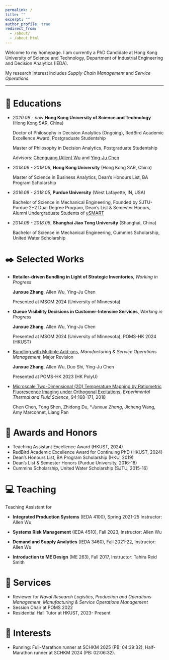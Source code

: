 ```yaml
---
permalink: /
title: ""
excerpt: ""
author_profile: true
redirect_from: 
  - /about/
  - /about.html
---
```


<!--{% if site.google_scholar_stats_use_cdn %}
{% assign gsDataBaseUrl = "https://cdn.jsdelivr.net/gh/" | append: site.repository | append: "@" %}
{% else %}
{% assign gsDataBaseUrl = "https://raw.githubusercontent.com/" | append: site.repository | append: "/" %}
{% endif %}
{% assign url = gsDataBaseUrl | append: "google-scholar-stats/gs_data_shieldsio.json" %}-->

<span class='anchor' id='about-me'></span>

Welcome to my homepage. I am currently a PhD Candidate at Hong Kong University of Science and Technology, Department of Industrial Engineering and Decision Analytics (IEDA).

My research interest includes *Supply Chain Management* and *Service Operations*.

****
<!-- My research interest includes neural machine translation and computer vision. I have published more than 100 papers at the top international AI conferences with total <a href='https://scholar.google.com/citations?user=DhtAFkwAAAAJ'>google scholar citations <strong><span id='total_cit'>260000+</span></strong></a> (You can also use google scholar badge <a href='https://scholar.google.com/citations?user=DhtAFkwAAAAJ'><img src="https://img.shields.io/endpoint?url={{ url | url_encode }}&logo=Google%20Scholar&labelColor=f6f6f6&color=9cf&style=flat&label=citations"></a>). -->

# 📖 Educations
- *2020.09 - now*,**Hong Kong University of Science and Technology** (Hong Kong SAR, China)

  Doctor of Philosophy in Decision Analytics (Ongoing), RedBird Academic Excellence Award, Postgraduate Studentship

  Master of Philosophy in Decision Analytics, Postgraduate Studentship

  Advisors: [Chenguang (Allen) Wu](https://allenwu.people.ust.hk/) and [Ying-Ju Chen](https://imchen.people.ust.hk/)

- *2018.09 - 2019.06*, **Hong Kong University** (Hong Kong SAR, China)
  
  Master of Science in Business Analytics, Dean’s Honours List, BA Program Scholarship

- *2016.08 - 2018.05*, **Purdue University** (West Lafayette, IN, USA)

  Bachelor of Science in Mechanical Engineering, Founded by SJTU-Purdue 2+2 Dual Degree Program, Dean’s List & Semester Honors, Alumni Undergraduate Students of [uSMART](https://engineering.purdue.edu/uSMART/people)
- *2014.09 - 2018.06*, **Shanghai Jiao Tong University** (Shanghai, China)

  Bachelor of Science in Mechanical Engineering,  Cummins Scholarship, United Water Scholarship

# ✒️ Selected Works 


- **Retailer-driven Bundling in Light of Strategic Inventories**, *Working in Progress*

  **Junxue Zhang**, Allen Wu, Ying-Ju Chen

  Presented at MSOM 2024 (University of Minnesota)

- **Queue Visibility Decisions in Customer-Intensive Services**, *Working in Progress*

  **Junxue Zhang**, Allen Wu, Ying-Ju Chen

  Presented at MSOM 2024 (University of Minnesota), POMS-HK 2024 (HKUST)

- [Bundling with Multiple Add-ons](https://papers.ssrn.com/sol3/papers.cfm?abstract_id=4991578), *Manufacturing & Service Operations Management*, Major Revision

  **Junxue Zhang**, Allen Wu, Duo Shi, Ying-Ju Chen

  Presented at POMS-HK 2023 (HK PolyU)

- [Microscale Two-Dimensional (2D) Temperature Mapping by Ratiometric Fluorescence Imaging under Orthogonal Excitations](https://www.sciencedirect.com/science/article/pii/S0894177718301821), *Experimental Thermal and Fluid Science*, 94:168-171, 2018

  Chen Chen, Tong Shen, Zhidong Du, **Junxue Zhang*, Jicheng Wang, Amy Marconnet, Liang Pan

# 🥇 Awards and Honors
- Teaching Assistant Excellence Award (HKUST, 2024)
- RedBird Academic Excellence Award for Continuing PhD (HKUST, 2024)
- Dean’s Honours List, BA Program Scholarship (HKU, 2019)
- Dean’s List & Semester Honors (Purdue University, 2016-18)
- Cummins Scholarship, United Water Scholarship (SJTU, 2015-16)

# 💻 Teaching

Teaching Assistant for

-  **Integrated Production Systems** (IEDA 4100), Spring 2021-25 Instructor: Allen Wu

- **Systems Risk Management** (IEDA 4510), Fall 2023, Instructor: Allen Wu

- **Demand and Supply Analytics** (IEDA 3460), Fall 2021-22, Instructor: Allen Wu

- **Introduction to ME Design** (ME 263), Fall 2017, Instructor: Tahira Reid Smith


# 🧰 Services 
-  Reviewer for *Naval Research Logistics*, *Production and Operations Management*, *Manufacturing & Service Operations Management*
- Session Chair at POMS 2022
- Residential Hall Tutor at HKUST, 2023- Present

# 🧬 Interests
- Running: Full-Marathon runner at SCHKM 2025 (PB: 04:39:32), Half-Marathon runner at SCHKM 2024 (PB: 02:06:32).